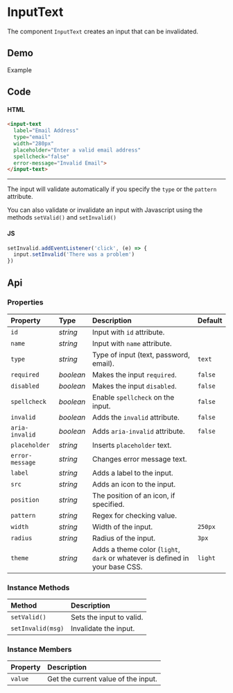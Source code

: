 # InputText

The component `InputText` creates an input that can be invalidated.

## Demo

<div class="example">
  <div class="header">Example</div>
  <div class="content">
    <input-text
      label="Email Address"
      type="email"
      width="280px"
      placeholder="Enter a valid email address"
      spellcheck="false"
      error-message="Invalid Email">
    </input-text>
  </div>
</div>

## Code

#### HTML
```html
<input-text
  label="Email Address"
  type="email"
  width="280px"
  placeholder="Enter a valid email address"
  spellcheck="false"
  error-message="Invalid Email">
</input-text>
```

---

The input will validate automatically if you specify the `type` or the `pattern` attribute.

You can also validate or invalidate an input with Javascript using the methods `setValid()` and `setInvalid()`

#### JS
```js
setInvalid.addEventListener('click', (e) => {
  input.setInvalid('There was a problem')
})
```

## Api

### Properties

| Property | Type | Description | Default |
| :--- | :--- | :--- | :--- |
| `id` | *string* | Input with `id` attribute. | |
| `name` | *string* | Input with `name` attribute. | |
| `type` | *string* | Type of input (text, password, email). | `text` |
| `required` | *boolean* | Makes the input `required`. | `false` |
| `disabled` | *boolean* | Makes the input `disabled`. | `false` |
| `spellcheck` | *boolean* | Enable `spellcheck` on the input. | `false` |
| `invalid` | *boolean* | Adds the `invalid` attribute. | `false` |
| `aria-invalid` | *boolean* | Adds `aria-invalid` attribute. | `false` |
| `placeholder` | *string* | Inserts `placeholder` text. | |
| `error-message` | *string* | Changes error message text. | |
| `label` | *string* | Adds a label to the input. | |
| `src` | *string* | Adds an icon to the input. | |
| `position` | *string* | The position of an icon, if specified. | |
| `pattern` | *string* | Regex for checking value. | |
| `width` | *string* | Width of the input. | `250px` |
| `radius` | *string* | Radius of the input. | `3px` |
| `theme` | *string* | Adds a theme color (`light`, `dark` or whatever is defined in your base CSS. | `light` |

### Instance Methods

| Method | Description |
| :--- | :--- |
| `setValid()` | Sets the input to valid. |
| `setInvalid(msg)` | Invalidate the input. |

### Instance Members

| Property | Description |
| :--- | :--- |
| `value` | Get the current value of the input. |
